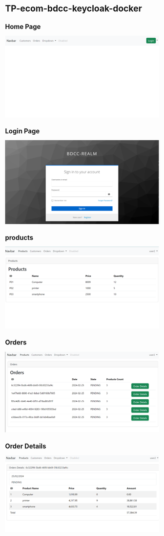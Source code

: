 # TP-ecom-bdcc-keycloak-docker
<h2> Home Page</h2>
<img src="captures/homePage.png"/>
<h2> Login Page</h2>
<img src="captures/loginPage.png"/>
<h2>  products</h2>
<img src="captures/products.png"/>
<h2>  Orders</h2>
<img src="captures/orders.png"/>
<h2>  Order Details</h2>
<img src="captures/orderDetails.png"/>
